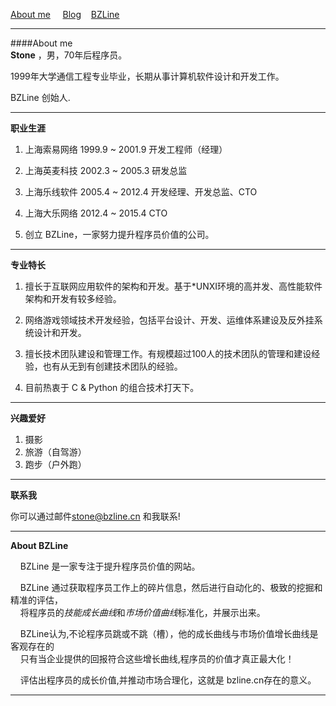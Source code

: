 [About me](http://lexmao.com) &nbsp;&nbsp;&nbsp; 
[Blog](http://lexmao.com/blog.html)&nbsp;&nbsp;&nbsp;
[BZLine](http://www.bzline.cn)


***

####About me
<br>
**Stone** ，男，70年后程序员。

  1999年大学通信工程专业毕业，长期从事计算机软件设计和开发工作。 
  
  BZLine 创始人. 
  

***

**职业生涯**
<br>

1. 上海索易网络  1999.9 ~ 2001.9 开发工程师（经理）

2. 上海英麦科技  2002.3 ~ 2005.3 研发总监

3. 上海乐线软件  2005.4 ~ 2012.4 开发经理、开发总监、CTO

4. 上海大乐网络  2012.4 ~ 2015.4 CTO

5. 创立 BZLine，一家努力提升程序员价值的公司。 

***
**专业特长**
<br>

1. 擅长于互联网应用软件的架构和开发。基于*UNXI环境的高并发、高性能软件架构和开发有较多经验。

2. 网络游戏领域技术开发经验，包括平台设计、开发、运维体系建设及反外挂系统设计和开发。

3. 擅长技术团队建设和管理工作。有规模超过100人的技术团队的管理和建设经验，也有从无到有创建技术团队的经验。

4. 目前热衷于 C & Python 的组合技术打天下。


***
**兴趣爱好**
<br>

1. 摄影 
2. 旅游（自驾游）
3. 跑步（户外跑）

***
**联系我**
<br>


你可以通过邮件<stone@bzline.cn> 和我联系!
***
**About BZLine**
<br>


&nbsp;&nbsp;&nbsp;&nbsp;BZLine 是一家专注于提升程序员价值的网站。

&nbsp;&nbsp;&nbsp;&nbsp;BZLine 通过获取程序员工作上的碎片信息，然后进行自动化的、极致的挖掘和精准的评估，<br>
&nbsp;&nbsp;&nbsp;&nbsp;将程序员的*技能成长曲线*和*市场价值曲线*标准化，并展示出来。

&nbsp;&nbsp;&nbsp;&nbsp;BZLine认为,不论程序员跳或不跳（槽），他的成长曲线与市场价值增长曲线是客观存在的<br>
&nbsp;&nbsp;&nbsp;&nbsp;只有当企业提供的回报符合这些增长曲线,程序员的价值才真正最大化！

&nbsp;&nbsp;&nbsp;&nbsp;评估出程序员的成长价值,并推动市场合理化，这就是 bzline.cn存在的意义。
***





